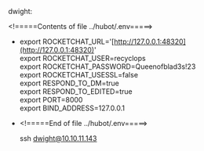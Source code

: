 dwight:

<!=====Contents of file ../hubot/.env=====>

- export ROCKETCHAT_URL='[http://127.0.0.1:48320](http://127.0.0.1:48320)'  
    export ROCKETCHAT_USER=recyclops  
    export ROCKETCHAT_PASSWORD=Queenofblad3s!23  
    export ROCKETCHAT_USESSL=false  
    export RESPOND_TO_DM=true  
    export RESPOND_TO_EDITED=true  
    export PORT=8000  
    export BIND_ADDRESS=127.0.0.1
    
- <!=====End of file ../hubot/.env=====>
  
  ssh dwight@10.10.11.143
